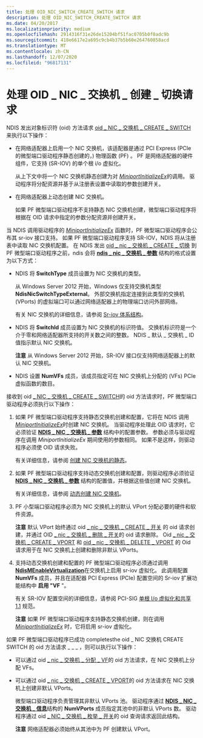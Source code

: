 ```yaml
---
title: 处理 OID_NIC_SWITCH_CREATE_SWITCH 请求
description: 处理 OID_NIC_SWITCH_CREATE_SWITCH 请求
ms.date: 04/20/2017
ms.localizationpriority: medium
ms.openlocfilehash: 2914316f31e26de15204bf51fac0705b0f0adc9b
ms.sourcegitcommit: 418e6617e2a695c9cb4b37b5b60e264760858acd
ms.translationtype: MT
ms.contentlocale: zh-CN
ms.lasthandoff: 12/07/2020
ms.locfileid: "96817131"
---
```

# <a name="handling-the-oid_nic_switch_create_switch-request"></a>处理 OID \_ NIC \_ 交换机 \_ 创建 \_ 切换请求


NDIS 发出对象标识符 (oid) 方法请求 [oid \_ NIC \_ 交换机 \_ CREATE \_ SWITCH](./oid-nic-switch-create-switch.md) 来执行以下操作：

-   在网络适配器上启用一个 NIC 交换机，该适配器是通过 PCI Express (PCIe 的微型端口驱动程序静态创建的，) 物理函数 (PF) 。 PF 是网络适配器的硬件组件，它支持 (SR-IOV) 的单个根 i/o 虚拟化。

    从上下文中将一个 NIC 交换机静态创建为对 [*MiniportInitializeEx*](/windows-hardware/drivers/ddi/ndis/nc-ndis-miniport_initialize)的调用。 驱动程序将分配资源并基于从注册表设置中读取的参数创建开关。

-   在网络适配器上动态创建 NIC 交换机。

    如果 PF 微型端口驱动程序不支持静态 NIC 交换机创建，微型端口驱动程序将根据在 OID 请求中指定的参数分配资源并创建开关。

当 NDIS 调用驱动程序的 [*MiniportInitializeEx*](/windows-hardware/drivers/ddi/ndis/nc-ndis-miniport_initialize) 函数时，PF 微型端口驱动程序会公布其 sr-iov 接口支持。 如果 PF 微型端口驱动程序支持 SR-IOV，NDIS 将从注册表中读取 NIC 交换机配置。 在 NDIS 发出 [oid \_ nic \_ 交换机 \_ CREATE \_ 切换](./oid-nic-switch-create-switch.md) 到 PF 微型端口驱动程序之前，ndis 会将 [**ndis \_ nic \_ 交换机 \_ 参数**](/windows-hardware/drivers/ddi/ntddndis/ns-ntddndis-_ndis_nic_switch_parameters) 结构的格式设置为以下方式：

-   NDIS 将 **SwitchType** 成员设置为 NIC 交换机的类型。

    从 Windows Server 2012 开始，Windows 仅支持交换机类型 **NdisNicSwitchTypeExternal**。 外部交换机指定连接到此类型的交换机 (VPorts) 的虚拟端口可以通过网络适配器上的物理端口访问外部网络。

    有关 NIC 交换机的详细信息，请参阅 [Sr-iov 体系结构](sr-iov-architecture.md)。

-   NDIS 将 **SwitchId** 成员设置为 NIC 交换机的标识符值。 交换机标识符是一个介于零和网络适配器所支持的开关数之间的整数。 NDIS \_ 默认 \_ 交换机 \_ ID 值指示默认 NIC 交换机。

    **注意**  从 Windows Server 2012 开始，SR-IOV 接口仅支持网络适配器上的默认 NIC 交换机。

     

-   NDIS 设置 **NumVFs** 成员，该成员指定可在 NIC 交换机上分配的 (VFs) PCIe 虚拟函数的数目。

接收到 oid [ \_ NIC \_ 交换机 \_ CREATE \_ SWITCH](./oid-nic-switch-create-switch.md)的 oid 方法请求时，PF 微型端口驱动程序必须执行以下操作：

1.  如果 PF 微型端口驱动程序支持静态交换机创建和配置，它将在 NDIS 调用 [*MiniportInitializeEx*](/windows-hardware/drivers/ddi/ndis/nc-ndis-miniport_initialize)时创建 NIC 交换机。 当驱动程序处理此 OID 请求时，它必须验证 [**NDIS \_ NIC \_ 交换机 \_ 参数**](/windows-hardware/drivers/ddi/ntddndis/ns-ntddndis-_ndis_nic_switch_parameters) 结构中的配置参数。 参数必须与驱动程序在调用 *MiniportInitializeEx* 期间使用的参数相同。 如果不是这样，则驱动程序必须使 OID 请求失败。

    有关详细信息，请参阅 [创建 NIC 交换机的静态](static-creation-of-a-nic-switch.md)。

2.  如果 PF 微型端口驱动程序支持动态交换机创建和配置，则驱动程序必须验证 [**NDIS \_ NIC \_ 交换机 \_ 参数**](/windows-hardware/drivers/ddi/ntddndis/ns-ntddndis-_ndis_nic_switch_parameters) 结构的配置值，并根据这些值创建 NIC 交换机。

    有关详细信息，请参阅 [动态创建 NIC 交换机](dynamic-creation-of-a-nic-switch.md)。

3.  PF 小型端口驱动程序必须为 NIC 交换机上的默认 VPort 分配必要的硬件和软件资源。

    **注意**  默认 VPort 始终通过 oid [ \_ nic \_ 交换机 \_ CREATE \_ 开关](./oid-nic-switch-create-switch.md) 的 oid 请求创建，并通过 OID [ \_ nic \_ 交换机 \_ 删除 \_ 开关](./oid-nic-switch-delete-switch.md)的 oid 请求删除。 Oid [ \_ nic \_ 交换机 \_ CREATE \_ VPORT](./oid-nic-switch-create-vport.md) 和 [oid \_ nic \_ 交换机 \_ DELETE \_ VPORT](./oid-nic-switch-delete-vport.md) 的 Oid 请求用于在 NIC 交换机上创建和删除非默认 VPorts。

     

4.  支持动态交换机创建和配置的 PF 微型端口驱动程序必须通过调用 [**NdisMEnableVirtualization**](/windows-hardware/drivers/ddi/ndis/nf-ndis-ndismenablevirtualization)在交换机上启用 sr-iov 虚拟化。 此调用配置 **NumVFs** 成员，并且在适配器 PCI Express (PCIe) 配置空间的 Sr-iov 扩展功能结构中 **启用 "VF** "。

    有关 SR-IOV 配置空间的详细信息，请参阅 PCI-SIG [单根 I/o 虚拟化和共享 1.1](https://go.microsoft.com/fwlink/p/?linkid=221742) 规范。

    **注意**  如果 PF 微型端口驱动程序支持静态交换机创建，则在调用 [*MiniportInitializeEx*](/windows-hardware/drivers/ddi/ndis/nc-ndis-miniport_initialize) 时，它将启用 sr-iov 虚拟化。

     

如果 PF 微型端口驱动程序已成功 completesthe oid \_ NIC 交换机 CREATE SWITCH 的 oid 方法请求 \_ \_ \_ ，则可以执行以下操作：

-   可以通过 oid [ \_ nic \_ 交换机 \_ 分配 \_ VF](./oid-nic-switch-allocate-vf.md)的 oid 方法请求，在 NIC 交换机上分配 VFs。

-   可以通过 oid [ \_ nic \_ 交换机 \_ CREATE \_ VPORT](./oid-nic-switch-create-vport.md)的 oid 方法请求在 NIC 交换机上创建非默认 VPorts。

    微型端口驱动程序负责管理其非默认 VPorts 池。 驱动程序通过 [**NDIS \_ NIC \_ 交换机 \_ 信息**](/windows-hardware/drivers/ddi/ntddndis/ns-ntddndis-_ndis_nic_switch_info)结构的 **NumVPorts** 成员指定其池中的非默认 VPorts 数。 驱动程序通过 oid [ \_ NIC \_ 交换机 \_ 枚举 \_ 开关](./oid-nic-switch-enum-switches.md)的 oid 查询请求返回此结构。

    **注意**  网络适配器必须始终从其池中为 PF 创建默认 VPort。

     

 

